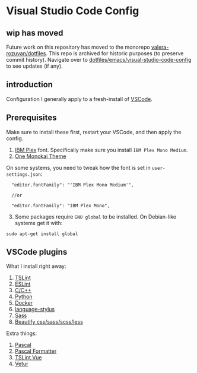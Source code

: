 # Visual Studio Code Config

## wip has moved

Future work on this repository has moved to the monorepo [valera-rozuvan/dotfiles](https://github.com/valera-rozuvan/dotfiles). This repo is archived for historic purposes (to preserve commit history). Navigate over to [dotfiles/emacs/visual-studio-code-config](https://github.com/valera-rozuvan/dotfiles/tree/main/emacs/visual-studio-code-config) to see updates (if any).

## introduction

Configuration I generally apply to a fresh-install of [VSCode](https://github.com/Microsoft/vscode/).

## Prerequisites

Make sure to install these first, restart your VSCode, and then apply the config.

1. [IBM Plex](https://github.com/IBM/plex) font. Specifically make sure you install
`IBM Plex Mono Medium`.
2. [One Monokai Theme](https://marketplace.visualstudio.com/items?itemName=azemoh.one-monokai)

On some systems, you need to tweak how the font is set in `user-settings.json`:

```
  "editor.fontFamily": "'IBM Plex Mono Medium'",
  
  //or 
  
  "editor.fontFamily": "IBM Plex Mono",
```

3. Some packages require `GNU global` to be installed. On Debian-like systems get it with:

```
sudo apt-get install global
```

## VSCode plugins

What I install right away:

1. [TSLint](https://marketplace.visualstudio.com/items?itemName=eg2.tslint)
2. [ESLint](https://marketplace.visualstudio.com/items?itemName=dbaeumer.vscode-eslint)
3. [C/C++](https://marketplace.visualstudio.com/items?itemName=ms-vscode.cpptools)
4. [Python](https://marketplace.visualstudio.com/items?itemName=ms-python.python)
5. [Docker](https://marketplace.visualstudio.com/items?itemName=PeterJausovec.vscode-docker)
6. [language-stylus](https://marketplace.visualstudio.com/items?itemName=sysoev.language-stylus)
7. [Sass](https://marketplace.visualstudio.com/items?itemName=robinbentley.sass-indented)
8. [Beautify css/sass/scss/less](https://marketplace.visualstudio.com/items?itemName=michelemelluso.code-beautifier)

Extra things:

1. [Pascal](https://marketplace.visualstudio.com/items?itemName=alefragnani.pascal)
2. [Pascal Formatter](https://marketplace.visualstudio.com/items?itemName=alefragnani.pascal-formatter)
3. [TSLint Vue](https://marketplace.visualstudio.com/items?itemName=prograhammer.tslint-vue)
4. [Vetur](https://marketplace.visualstudio.com/items?itemName=octref.vetur)
